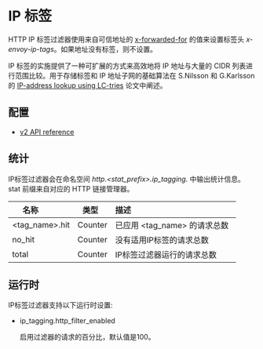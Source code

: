 # IP 标签

HTTP IP 标签过滤器使用来自可信地址的 [x-forwarded-for](../http_conn_man/headers.md#config-http-conn-man-headers-x-forwarded-for)  的值来设置标签头 *x-envoy-ip-tags*。如果地址没有标签，则不设置。

IP 标签的实施提供了一种可扩展的方式来高效地将 IP 地址与大量的 CIDR 列表进行范围比较。用于存储标签和 IP 地址子网的基础算法在 S.Nilsson 和 G.Karlsson 的 [IP-address lookup using LC-tries](https://www.nada.kth.se/~snilsson/publications/IP-address-lookup-using-LC-tries/) 论文中阐述。

## 配置

- [v2 API reference](https://www.envoyproxy.io/docs/envoy/latest/api-v2/config/filter/http/ip_tagging/v2/ip_tagging.proto.html#envoy-api-msg-config-filter-http-ip-tagging-v2-iptagging)

## 统计

IP标签过滤器会在命名空间 *http.<stat_prefix>.ip_tagging.* 中输出统计信息。stat 前缀来自对应的 HTTP 链接管理器。

| 名称            | 类型     | 描述                                                         |
| -------------- | ------- | ------------------------------------------------------------ |
| <tag_name>.hit | Counter | 已应用 <tag_name> 的请求总数 |
| no_hit         | Counter | 没有适用IP标签的请求总数          |
| total          | Counter | IP标签过滤器运行的请求总数   |

## 运行时

IP标签过滤器支持以下运行时设置:

- ip_tagging.http_filter_enabled

  启用过滤器的请求的百分比，默认值是100。
